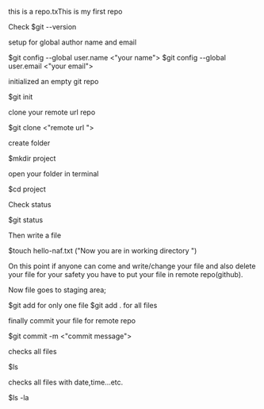 this is a repo.txThis is my first repo

Check $git --version

setup for global author name and email  

$git config --global user.name <"your name">
$git config --global user.email <"your email">

initialized an empty git repo

$git init

clone your remote url repo

$git clone <"remote url ">

create folder 

$mkdir project

open your folder in terminal

$cd project

Check status 

$git status

Then write a file

$touch hello-naf.txt ("Now you are in working directory ")


On this point if anyone can come and write/change your file and also delete your file for your safety you have to put your file in remote repo(github).

Now file goes to staging area;

$git add <file-name> for only one file
$git add . for all files

finally commit your file for remote repo

$git commit -m <"commit message">

checks all files 

$ls

checks all files with date,time...etc.

$ls -la


            
